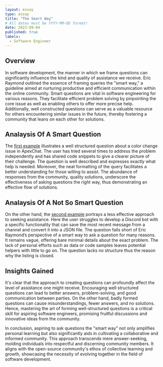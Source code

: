 ```yaml
---
layout: essay
type: essay
title: "The Smart Way"
# All dates must be YYYY-MM-DD format!
date: 2023-09-04
published: true
labels:
  - Software Engineer
---
```

## Overview
In software development, the manner in which we frame questions can significantly influence the kind and quality of assistance we receive. Eric Raymond outlined the essence of framing queries the "smart way," a guideline aimed at nurturing productive and efficient communication within the online community. Smart questions are vital in software engineering for various reasons. They facilitate efficient problem solving by pinpointing the core issue as well as enabling others to offer more precise help. Additionally, well constructed questions can serve as a valuable resource for others encountering similar issues in the future, thereby fostering a community that leans on each other for solutions.

## Analaysis Of A Smart Question
The [first example](https://stackoverflow.com/questions/76075620/apexchart-does-not-change-colors-correctly-when-you-change-the-theme-mode-proper) illustrates a well structured question about a color change issue in ApexChat. The user has tried several times to address the problem independently and has shared code snippets to give a clearer picture of their challenge. The question is well described and expresses exactly what help is needed. Moreover, the neat formatting of the query facilitates a better understanding for those willing to assist. The abundance of responses from the community, quality solutions, underscore the effectiveness of asking questions the right way, thus demonstrating an effective flow of solutions.

## Analaysis Of A Not So Smart Question
On the other hand, the [second example](https://stackoverflow.com/questions/77028451/a-discord-bot-that-can-save-update-the-latest-message-in-a-channel-to-a-json-f) portrays a less effective approach to seeking assistance. Here the user struggles to develop a Discord bot with a specific functionality that can save the most recent message from a channel and convert it into a JSON file. The question falls short of Eric Raymond’s perspective of a smart way to ask a question for many reasons. It remains vague, offering bare minimal details about the exact problem. The lack of personal efforts such as data or code samples leaves potential helpers with little to go on. The question lacks no structure thus the reason why the listing is closed.

## Insights Gained
It's clear that the approach to creating questions can profoundly affect the level of assistance one might receive. Encouraging well structured questions can lead to better answers, problem-solving, and good communication between parties. On the other hand, badly formed questions can cause misunderstandings, fewer answers, and no solutions. Hence, mastering the art of forming well-structured questions is a critical skill for aspiring software engineers, promising fruitful discussions and innovative ideas from the community.

In conclusion, aspiring to ask questions the "smart way" not only amplifies personal learning but also significantly aids in cultivating a collaborative and informed community. This approach transcends mere answer-seeking, molding individuals into respectful and discerning community members. It aligns with the open-source community's ethos of collective learning and growth, showcasing the necessity of evolving together in the field of software development.





